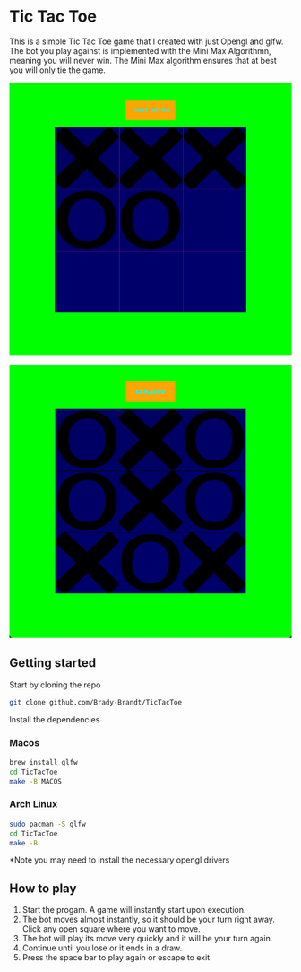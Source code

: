 # Tic Tac Toe 

This is a simple Tic Tac Toe game that I created with just Opengl and glfw.
The bot you play against is implemented with the Mini Max Algorithmn, meaning you will never win. 
The Mini Max algorithm ensures that at best you will only tie the game. 

![Shows the bot winning](images/bot.png)

![Shows the bot winning](images/draw.png)  



## Getting started
Start by cloning the repo  
  ```bash
  git clone github.com/Brady-Brandt/TicTacToe
```
Install the dependencies
### Macos
```zsh
brew install glfw
cd TicTacToe
make -B MACOS
```

### Arch Linux 
```bash
sudo pacman -S glfw
cd TicTacToe
make -B
```
*Note you may need to install the necessary opengl drivers  


## How to play 
  1. Start the progam. A game will instantly start upon execution.
  2. The bot moves almost instantly, so it should be your turn right away. Click any open square where you want to move.
  3. The bot will play its move very quickly and it will be your turn again.
  4. Continue until you lose or it ends in a draw.
  5. Press the space bar to play again or escape to exit


